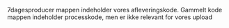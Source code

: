 7dagesproducer mappen indeholder vores afleveringskode.
Gammelt kode mappen indeholder processkode, men er ikke relevant for vores upload
